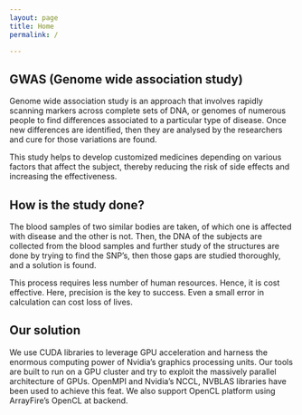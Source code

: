 ```yaml
---
layout: page
title: Home
permalink: /

---
```


## GWAS (Genome wide association study) 

Genome wide association study is an approach that involves rapidly scanning markers across complete sets of DNA, or genomes of numerous people to find differences associated to a particular type of disease. Once new differences are identified, then they are analysed by the researchers and cure for those variations are found.

This study helps to develop customized medicines depending on various factors that affect the subject, thereby reducing the risk of side effects and increasing the effectiveness.


## How is the study done? 

The blood samples of two similar bodies are taken, of which one is affected with disease and the other is not. Then, the DNA of the subjects are collected from the blood samples and further study of the structures are done by trying to find the SNP’s, then those gaps are studied thoroughly, and a solution is found.

This process requires less number of human resources. Hence, it is cost effective. Here, precision is the key to success. Even a small error in calculation can cost loss of lives.


## Our solution 

We use CUDA libraries to leverage GPU acceleration and harness the enormous computing power of Nvidia’s graphics processing units. Our tools are built to run on a GPU cluster and try to exploit the massively parallel architecture of GPUs. OpenMPI and Nvidia’s NCCL, NVBLAS libraries have been used to achieve this feat. We also support OpenCL platform using ArrayFire’s OpenCL at backend.
